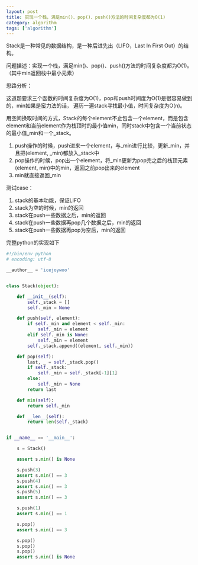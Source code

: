 ```yaml
---
layout: post
title: 实现一个栈，满足min()、pop()、push()方法的时间复杂度都为O(1)
category: algorithm
tags: ['algorithm']
---
```


Stack是一种常见的数据结构，是一种后进先出（LIFO，Last In First Out）的结构。

问题描述：实现一个栈，满足min()、pop()、push()方法的时间复杂度都为O(1)。（其中min返回栈中最小元素）

思路分析：

这道题要求三个函数的时间复杂度为O(1)，pop和push时间度为O(1)是很容易做到的，min如果是蛮力法的话，
遍历一遍stack寻找最小值，时间复杂度为O(n)。

用空间换取时间的方式，Stack的每个element不止包含一个element，而是包含element和当前element作为栈顶时的最小值min，同时stack中包含一个当前状态的最小值\_min和一个\_stack。

1. push操作的时候，push进来一个element，与\_min进行比较，更新\_min，并且把(element, \_min)都放入\_stack中
1. pop操作的时候，pop出一个element，将\_min更新为pop完之后的栈顶元素(element, min)中的min，返回之前pop出来的element
1. min就直接返回\_min

测试case：

1. stack的基本功能，保证LIFO
1. stack为空的时候，min的返回
1. stack在push一些数据之后，min的返回
1. stack在push一些数据再pop几个数据之后，min的返回
1. stack在push一些数据再pop为空后，min的返回

完整python的实现如下

```python
#!/bin/env python
# encoding: utf-8

__author__ = 'icejoywoo'


class Stack(object):

    def __init__(self):
        self._stack = []
        self._min = None

    def push(self, element):
        if self._min and element < self._min:
            self._min = element
        elif self._min is None:
            self._min = element
        self._stack.append((element, self._min))

    def pop(self):
        last, _ = self._stack.pop()
        if self._stack:
            self._min = self._stack[-1][1]
        else:
            self._min = None
        return last

    def min(self):
        return self._min

    def __len__(self):
        return len(self._stack)


if __name__ == '__main__':

    s = Stack()

    assert s.min() is None

    s.push(3)
    assert s.min() == 3
    s.push(4)
    assert s.min() == 3
    s.push(5)
    assert s.min() == 3

    s.push(1)
    assert s.min() == 1

    s.pop()
    assert s.min() == 3

    s.pop()
    s.pop()
    s.pop()
    assert s.min() is None

```
